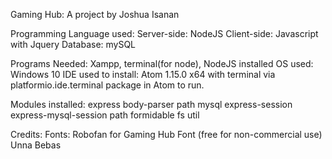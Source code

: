 Gaming Hub:
A project by Joshua Isanan

Programming Language used: 
Server-side: NodeJS
Client-side: Javascript with Jquery
Database: mySQL

Programs Needed: Xampp, terminal(for node), NodeJS installed
OS used: Windows 10
IDE used to install:
Atom 1.15.0 x64
with terminal via platformio.ide.terminal package in Atom to run.

Modules installed:
express
body-parser
path
mysql
express-session
express-mysql-session
path
formidable
fs
util

Credits:
Fonts:
Robofan for Gaming Hub Font (free for non-commercial use)
Unna
Bebas